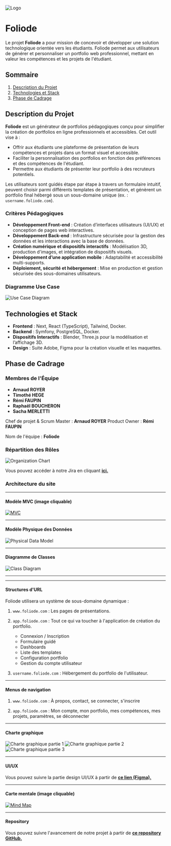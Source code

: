 ![Logo](./img/Foliode_logo.jpg)

# Foliode

Le projet **Foliode** a pour mission de concevoir et développer une solution technologique orientée vers les étudiants. Foliode permet aux utilisateurs de générer et personnaliser un portfolio web professionnel, mettant en valeur les compétences et les projets de l'étudiant.

## Sommaire

1. [Description du Projet](#description-du-projet)
1. [Technologies et Stack](#technologies-et-stack)
1. [Phase de Cadrage](#phase-de-cadrage)

## Description du Projet

**Foliode** est un générateur de portfolios pédagogiques conçu pour simplifier la création de portfolios en ligne professionnels et accessibles. Cet outil vise à :

- Offrir aux étudiants une plateforme de présentation de leurs compétences et projets dans un format visuel et accessible.
- Faciliter la personnalisation des portfolios en fonction des préférences et des compétences de l'étudiant.
- Permettre aux étudiants de présenter leur portfolio à des recruteurs potentiels.

Les utilisateurs sont guidés étape par étape à travers un formulaire intuitif, peuvent choisir parmi différents templates de présentation, et génèrent un portfolio final hébergé sous un sous-domaine unique (ex. : `username.foliode.com`).

### Critères Pédagogiques

- **Développement Front-end** : Création d’interfaces utilisateurs (UI/UX) et conception de pages web interactives.
- **Développement Back-end** : Infrastructure sécurisée pour la gestion des données et les interactions avec la base de données.
- **Création numérique et dispositifs interactifs** : Modélisation 3D, production d'images, et intégration de dispositifs visuels.
- **Développement d’une application mobile** : Adaptabilité et accessibilité multi-supports.
- **Déploiement, sécurité et hébergement** : Mise en production et gestion sécurisée des sous-domaines utilisateurs.

### Diagramme Use Case

![Use Case Diagram](./img/Foliode_UC.png)

## Technologies et Stack

- **Frontend** : Next, React (TypeScript), Tailwind, Docker.
- **Backend** : Symfony, PostgreSQL, Docker.
- **Dispositifs Interactifs** : Blender, Three.js pour la modélisation et l’affichage 3D.
- **Design** : Suite Adobe, Figma pour la création visuelle et les maquettes.

## Phase de Cadrage

### Membres de l'Équipe

- **Arnaud ROYER**
- **Timothé HEGE**
- **Rémi FAUPIN**
- **Raphaël BOUCHERON**
- **Sacha MERLETTI**

Chef de projet & Scrum Master : **Arnaud ROYER**
Product Owner : **Rémi FAUPIN**

Nom de l'équipe : **Foliode**

### Répartition des Rôles

![Organization Chart](./img/Foliode_Organigramme.jpg)

Vous pouvez accéder à notre Jira en cliquant [**ici.**](https://foliode.atlassian.net/jira/software/projects/DEV/boards/1)

### Architecture du site

---

#### Modèle MVC (image cliquable)

[![MVC](./img/Foliode_MVC.jpg)](https://drive.google.com/file/d/1p_ZQt28vrhEUMcZCgLlQezO1BZW_4GXV/view?usp=sharing)

---

#### Modèle Physique des Données

![Physical Data Model](./img/Foliode_MPD.png)

---

#### Diagramme de Classes

![Class Diagram](./img/Foliode_DDC.png)

---

---

#### Structures d'URL

Foliode utilisera un système de sous-domaine dynamique :

1. `www.foliode.com` : Les pages de présentations.

2. `app.foliode.com` : Tout ce qui va toucher à l'application de création du portfolio.
    - Connexion / Inscription
    - Formulaire guidé
    - Dashboards
    - Liste des templates
    - Configuration portfolio
    - Gestion du compte utilisateur

3. `username.foliode.com` : Hébergement du portfolio de l'utilisateur.

---

#### Menus de navigation

1. `www.foliode.com` : À propos, contact, se connecter, s'inscrire

2. `app.foliode.com` : Mon compte, mon portfolio, mes compétences, mes projets, paramètres, se déconnecter

---

#### Charte graphique

![Charte graphique partie 1](./img/Foliode_CharteGraphique1.png)
![Charte graphique partie 2](./img/Foliode_CharteGraphique2.png)
![Charte graphique partie 3](./img/Foliode_CharteGraphique3.png)

---

#### UI/UX

Vous pouvez suivre la partie design UI/UX à partir de [**ce lien (Figma).**](https://www.figma.com/design/ROWwLlIORy6RhrFvcYBhvL/Foliode?node-id=0-1&node-type=canvas&t=nkLLfDURPWkMKEpb-0)

---

#### Carte mentale (image cliquable)

[![Mind Map](./img/Foliode_MindMap.jpg)](https://drive.google.com/file/d/1WdU3ITDN-tQ3WrOgX73Z--GppDdzbXXJ/view?usp=sharing)

---

#### Repository

Vous pouvez suivre l'avancement de notre projet à partir de [**ce repository GitHub.**](https://github.com/itsarnaud/Foliode)